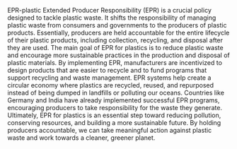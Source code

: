  EPR-plastic
 Extended Producer Responsibility (EPR) is a crucial policy designed to tackle plastic waste. It shifts the responsibility of managing plastic waste from consumers and governments to the producers of plastic products. Essentially, producers are held accountable for the entire lifecycle of their plastic products, including collection, recycling, and disposal after they are used.
The main goal of EPR for plastics is to reduce plastic waste and encourage more sustainable practices in the production and disposal of plastic materials. By implementing EPR, manufacturers are incentivized to design products that are easier to recycle and to fund programs that support recycling and waste management.
EPR systems help create a circular economy where plastics are recycled, reused, and repurposed instead of being dumped in landfills or polluting our oceans. Countries like Germany and India have already implemented successful EPR programs, encouraging producers to take responsibility for the waste they generate.
Ultimately, EPR for plastics is an essential step toward reducing pollution, conserving resources, and building a more sustainable future. By holding producers accountable, we can take meaningful action against plastic waste and work towards a cleaner, greener planet.


